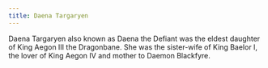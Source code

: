 ```yaml
---
title: Daena Targaryen
---
```


Daena Targaryen also known as Daena the Defiant was the eldest daughter of King Aegon III the Dragonbane. She was the sister-wife of King Baelor I, the lover of King Aegon IV and mother to Daemon Blackfyre.


